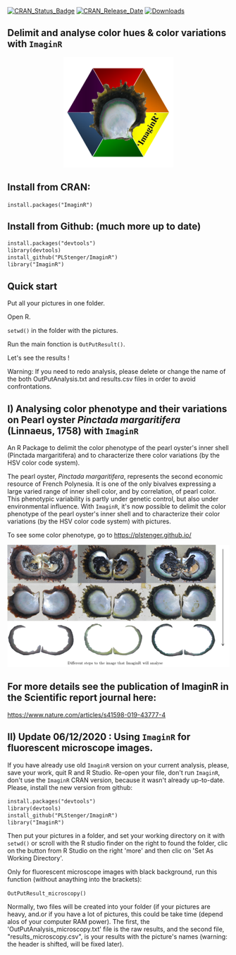 
[![CRAN_Status_Badge](https://www.r-pkg.org/badges/version/ImaginR)](https://cran.r-project.org/package=ImaginR) [![CRAN_Release_Date](https://www.r-pkg.org/badges/ago/ImaginR)](https://cran.r-project.org/package=ImaginR)
[![Downloads](https://cranlogs.r-pkg.org/badges/grand-total/ImaginR)](https://cran.r-project.org/package=ImaginR)

## Delimit and analyse color hues & color variations with `ImaginR`

<div align="center">
<img src="https://github.com/PLStenger/ImaginR/blob/master/logo_imaginr.png" width="250" height="250">
</div>

## Install from CRAN:
`install.packages("ImaginR")`

## Install from Github: (much more up to date)

    install.packages("devtools")
    library(devtools)
    install_github("PLStenger/ImaginR")
    library("ImaginR")


## Quick start
Put all your pictures in one folder. 

Open R. 

`setwd()` in the folder with the pictures.

Run the main fonction is `OutPutResult()`. 

Let's see the results !

Warning: If you need to redo analysis, please delete or change the name of the both OutPutAnalysis.txt and results.csv files in order to avoid confrontations.


## I) Analysing color phenotype and their variations on Pearl oyster *Pinctada margaritifera* (Linnaeus, 1758) with `ImaginR`
An R Package to delimit the color phenotype of the pearl oyster's inner shell (Pinctada margaritifera) and to characterize there color variations (by the HSV color code system).

The pearl oyster, *Pinctada margaritifera*, represents the second economic resource of French Polynesia.
It is one of the only bivalves expressing a large varied range of inner shell color, and by correlation, of pearl color.
This phenotypic variability is partly under genetic control, but also under environmental influence.
With `ImaginR`, it's now possible to delimit the color phenotype of the pearl oyster's inner shell and to characterize their color variations (by the HSV color code system) with pictures.

To see some color phenotype, go to https://plstenger.github.io/

![alt tag](https://github.com/PLStenger/ImaginR/blob/master/pmarg.png)

## For more details see the publication of ImaginR in the Scientific report journal here:
https://www.nature.com/articles/s41598-019-43777-4


## II) Update 06/12/2020 : Using `ImaginR` for fluorescent microscope images.

If you have already use old `ImaginR` version on your current analysis, please, save your work, quit R and R Studio. Re-open your file, don't run `ImaginR`, don't use the `ImaginR` CRAN version, because it wasn't already up-to-date. Please, install the new version from github:

    install.packages("devtools")
    library(devtools)
    install_github("PLStenger/ImaginR")
    library("ImaginR")

Then put your pictures in a folder, and set your working directory on it with `setwd()` or scroll with the R studio finder on the right to found the folder, clic on the button from R Studio on the right 'more' and then clic on 'Set As Working Directory'.

Only for fluorescent microscope images with black background, run this function (without anaything into the brackets):

`OutPutResult_microscopy()`

Normally, two files will be created into your folder (if your pictures are heavy, and.or if you have a lot of pictures, this could be take time (depend alos of your computer RAM power).
The first, the 'OutPutAnalysis_microscopy.txt' file is the raw results, and the second file, "results_microscopy.csv", is your results with the picture's names (warning: the header is shifted, will be fixed later).



